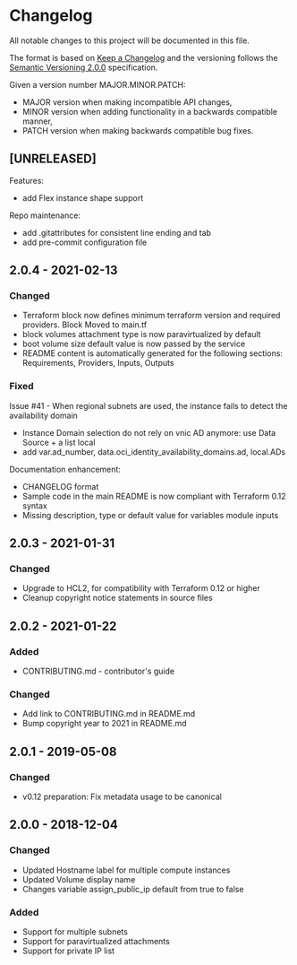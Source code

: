 # Changelog

All notable changes to this project will be documented in this file.

The format is based on [Keep a Changelog](http://keepachangelog.com/en/1.0.0/) and the versioning follows the [Semantic Versioning 2.0.0](https://semver.org/) specification.

Given a version number MAJOR.MINOR.PATCH:

- MAJOR version when making incompatible API changes,
- MINOR version when adding functionality in a backwards compatible manner,
- PATCH version when making backwards compatible bug fixes.

## [UNRELEASED]

Features:

- add Flex instance shape support

Repo maintenance:

- add .gitattributes for consistent line ending and tab
- add pre-commit configuration file

## 2.0.4 - 2021-02-13

### Changed

- Terraform block now defines minimum terraform version and required providers. Block Moved to main.tf
- block volumes attachment type is now paravirtualized by default
- boot volume size default value is now passed by the service
- README content is automatically generated for the following sections: Requirements, Providers, Inputs, Outputs

### Fixed

Issue #41 - When regional subnets are used, the instance fails to detect the availability domain

- Instance Domain selection do not rely on vnic AD anymore: use Data Source + a list local
- add var.ad_number, data.oci_identity_availability_domains.ad, local.ADs

Documentation enhancement:

- CHANGELOG format
- Sample code in the main README is now compliant with Terraform 0.12 syntax
- Missing description, type or default value for variables module inputs

## 2.0.3 - 2021-01-31

### Changed

- Upgrade to HCL2, for compatibility with Terraform 0.12 or higher
- Cleanup copyright notice statements in source files

## 2.0.2 - 2021-01-22

### Added

- CONTRIBUTING.md - contributor's guide

### Changed

- Add link to CONTRIBUTING.md in README.md
- Bump copyright year to 2021 in README.md

## 2.0.1 - 2019-05-08

### Changed

- v0.12 preparation: Fix metadata usage to be canonical

## 2.0.0 - 2018-12-04

### Changed

- Updated Hostname label for multiple compute instances
- Updated Volume display name
- Changes variable assign_public_ip default from true to false

### Added

- Support for multiple subnets
- Support for paravirtualized attachments
- Support for private IP list
